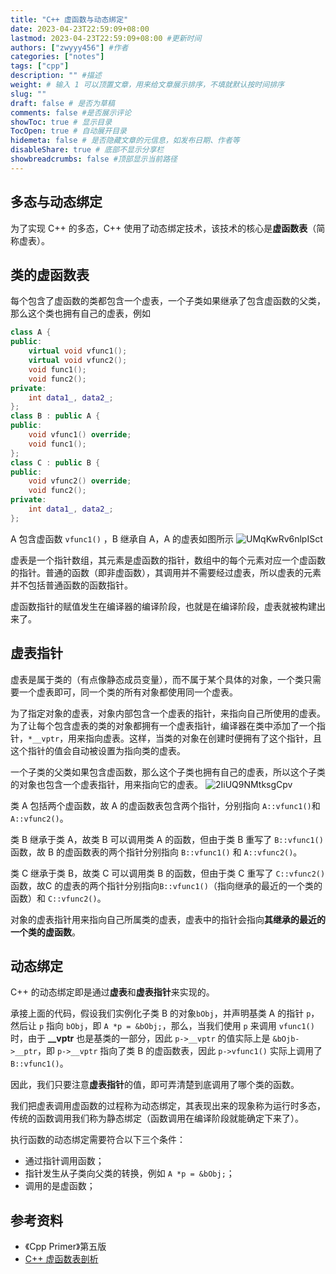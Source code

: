 ```yaml
---
title: "C++ 虚函数与动态绑定"
date: 2023-04-23T22:59:09+08:00
lastmod: 2023-04-23T22:59:09+08:00 #更新时间
authors: ["zwyyy456"] #作者
categories: ["notes"]
tags: ["cpp"]
description: "" #描述
weight: # 输入 1 可以顶置文章，用来给文章展示排序，不填就默认按时间排序
slug: ""
draft: false # 是否为草稿
comments: false #是否展示评论
showToc: true # 显示目录
TocOpen: true # 自动展开目录
hidemeta: false # 是否隐藏文章的元信息，如发布日期、作者等
disableShare: true # 底部不显示分享栏
showbreadcrumbs: false #顶部显示当前路径
---
```

## 多态与动态绑定
为了实现 C++ 的多态，C++ 使用了动态绑定技术，该技术的核心是**虚函数表**（简称虚表）。

## 类的虚函数表
每个包含了虚函数的类都包含一个虚表，一个子类如果继承了包含虚函数的父类，那么这个类也拥有自己的虚表，例如
```cpp
class A {
public:
    virtual void vfunc1();
    virtual void vfunc2();
    void func1();
    void func2();
private:
    int data1_, data2_;
};
class B : public A {
public:
    void vfunc1() override;
    void func1();
};
class C : public B {
public:
    void vfunc2() override;
    void func2();
private:
    int data1_, data2_;
};
```

A 包含虚函数 `vfunc1()` ，B 继承自 A，A 的虚表如图所示
![UMqKwRv6nlpISct](https://pic-upyun.zwyyy456.tech/smms/2023-12-26-065815.jpg)

虚表是一个指针数组，其元素是虚函数的指针，数组中的每个元素对应一个虚函数的指针。普通的函数（即非虚函数），其调用并不需要经过虚表，所以虚表的元素并不包括普通函数的函数指针。

虚函数指针的赋值发生在编译器的编译阶段，也就是在编译阶段，虚表就被构建出来了。

## 虚表指针
虚表是属于类的（有点像静态成员变量），而不属于某个具体的对象，一个类只需要一个虚表即可，同一个类的所有对象都使用同一个虚表。

为了指定对象的虚表，对象内部包含一个虚表的指针，来指向自己所使用的虚表。为了让每个包含虚表的类的对象都拥有一个虚表指针，编译器在类中添加了一个指针，`*__vptr`，用来指向虚表。这样，当类的对象在创建时便拥有了这个指针，且这个指针的值会自动被设置为指向类的虚表。

一个子类的父类如果包含虚函数，那么这个子类也拥有自己的虚表，所以这个子类的对象也包含一个虚表指针，用来指向它的虚表。
![2IiUQ9NMtksgCpv](https://pic-upyun.zwyyy456.tech/smms/2023-12-26-065816.jpg)

类 A 包括两个虚函数，故 A 的虚函数表包含两个指针，分别指向 `A::vfunc1()`和 `A::vfunc2()`。

类 B 继承于类 A，故类 B 可以调用类 A 的函数，但由于类 B 重写了 `B::vfunc1()` 函数，故 B 的虚函数表的两个指针分别指向 `B::vfunc1()` 和 `A::vfunc2()`。

类 C 继承于类 B，故类 C 可以调用类 B 的函数，但由于类 C 重写了 `C::vfunc2()` 函数，故C 的虚表的两个指针分别指向`B::vfunc1()`（指向继承的最近的一个类的函数）和 `C::vfunc2()`。

对象的虚表指针用来指向自己所属类的虚表，虚表中的指针会指向**其继承的最近的一个类的虚函数**。

## 动态绑定
C++ 的动态绑定即是通过**虚表**和**虚表指针**来实现的。

承接上面的代码，假设我们实例化子类 B 的对象`bObj`，并声明基类 A 的指针 `p`，然后让 `p` 指向 `bObj`，即 `A *p = &bObj;`，那么，当我们使用 `p` 来调用 `vfunc1()` 时，由于 **__vptr** 也是基类的一部分，因此 `p->__vptr` 的值实际上是 `&bOjb->__ptr`，即 `p->__vptr` 指向了类 B 的虚函数表，因此 `p->vfunc1()` 实际上调用了 `B::vfunc1()`。

因此，我们只要注意**虚表指针**的值，即可弄清楚到底调用了哪个类的函数。

我们把虚表调用虚函数的过程称为动态绑定，其表现出来的现象称为运行时多态，传统的函数调用我们称为静态绑定（函数调用在编译阶段就能确定下来了）。

执行函数的动态绑定需要符合以下三个条件：
- 通过指针调用函数；
- 指针发生从子类向父类的转换，例如 `A *p = &bObj;`；
- 调用的是虚函数；

## 参考资料
- 《Cpp Primer》第五版
- [C++ 虚函数表剖析](https://zhuanlan.zhihu.com/p/75172640)

